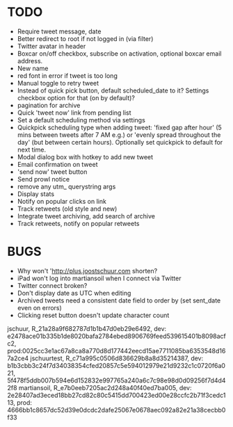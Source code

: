 TODO
====

* Require tweet message, date
* Better redirect to root if not logged in (via filter)
* Twitter avatar in header
* Boxcar on/off checkbox, subscribe on activation, optional boxcar email address.
* New name
* red font in error if tweet is too long
* Manual toggle to retry tweet
* Instead of quick pick button, default scheduled_date to it? Settings checkbox option for that (on by default)?
* pagination for archive
* Quick 'tweet now' link from pending list
* Set a default scheduling method via settings
* Quickpick scheduling type when adding tweet: 'fixed gap after hour' (5 mins between tweets after 7 AM e.g.) or 'evenly spread throughout the day' (but between certain hours). Optionally set quickpick to default for next time.
* Modal dialog box with hotkey to add new tweet
* Email confirmation on tweet
* 'send now' tweet button
* Send prowl notice
* remove any utm_ querystring args
* Display stats
* Notify on popular clicks on link
* Track retweets (old style and new)
* Integrate tweet archiving, add search of archive
* Track retweets, notify on popular retweets

BUGS
====

* Why won't 'http://plus.joostschuur.com shorten?
* iPad won't log into martiansoil when I connect via Twitter
* Twitter connect broken?
* Don't display date as UTC when editing
* Archived tweets need a consistent date field to order by (set sent_date even on errors)
* Clicking reset button doesn't update character count

jschuur, R_21a28a9f682787d1b1b47d0eb29e6492, dev: e2478ace01b335b1de8020bafa2784ebed8906769feed539615401b8098acfc2, prod:0025cc3e1ac67a8ca8a770d8d177442eecd15ae7711085ba6353548d167a2ce4
jschuurtest, R_c71a995c0506d836629b8a8d35214387, dev: b1b3cbb3c24f7d34038354cfed20857c5e594012979e21d9232c1c0720f6a021, 5f478f5ddb007b594e6d152832e997765a240a6c7c98e98d0d09256f7d4d42f8
martiansoil, R_e7b0eeb7205ac2d248a40f40ed7ba005, dev: 2e28407ad3eced18bb27cd82c80c5415dd700423ed00e28ccfc2b71f3cedc113, prod: 4666bb1c8657dc52d39e0dcdc2dafe25067e0678aec092a82e21a38cecbb0f33